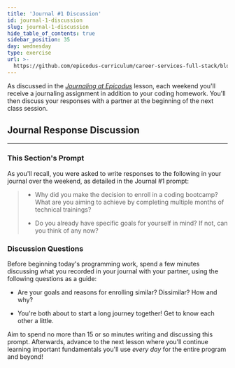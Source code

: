 ```yaml
---
title: 'Journal #1 Discussion'
id: journal-1-discussion
slug: journal-1-discussion
hide_table_of_contents: true
sidebar_position: 35
day: wednesday
type: exercise
url: >-
  https://github.com/epicodus-curriculum/career-services-full-stack/blob/main/1_week_one_journal_discussion_classwork.md
---
```


As discussed in the _[Journaling at Epicodus](https://new.learnhowtoprogram.com/introduction-to-programming/git-html-and-css/homework-journaling-at-epicodus)_ lesson, each weekend you'll receive a journaling assignment in addition to your coding homework. You'll then discuss your responses with a partner at the beginning of the next class session.

## Journal Response Discussion
---

### This Section's Prompt

As you'll recall, you were asked to write responses to the following in your journal over the weekend, as detailed in the Journal #1 prompt:

> * Why did you make the decision to enroll in a coding bootcamp? What are you aiming to achieve by completing multiple months of technical trainings?
>
> * Do you already have specific goals for yourself in mind? If not, can you think of any now?

### Discussion Questions

Before beginning today's programming work, spend a few minutes discussing what you recorded in your journal with your partner, using the following questions as a guide:

* Are your goals and reasons for enrolling similar? Dissimilar? How and why?

* You're both about to start a long journey together! Get to know each other a little.

Aim to spend no more than 15 or so minutes writing and discussing this prompt. Afterwards, advance to the next lesson where you'll continue learning important fundamentals you'll use _every day_ for the entire program and beyond!